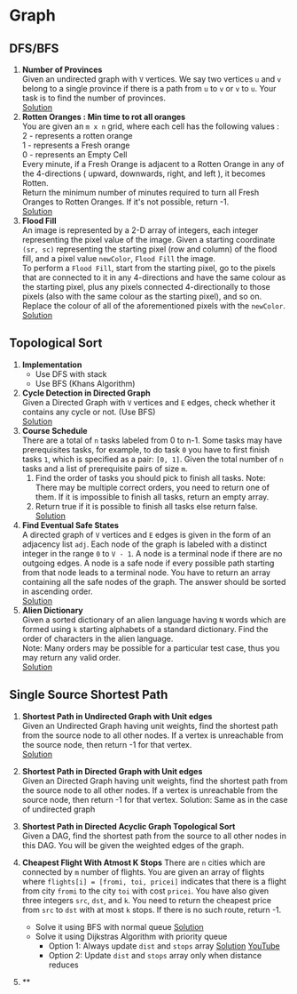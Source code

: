 # Graph

## DFS/BFS

1. **Number of Provinces**  
   Given an undirected graph with `V` vertices. We say two vertices `u` and `v` belong to a single province if there is a path from `u` to `v` or `v` to `u`. Your task is to find the number of provinces.  
   [Solution](https://takeuforward.org/data-structure/number-of-provinces/)
3. **Rotten Oranges : Min time to rot all oranges**  
   You are given an `m x n` grid, where each cell has the following values :<br>
   2  -  represents a rotten orange<br>
   1  -  represents a Fresh orange<br>
   0  -  represents an Empty Cell<br>
   Every minute, if a Fresh Orange is adjacent to a Rotten Orange in any of the 4-directions ( upward, downwards, right, and left ), it becomes Rotten.  
   Return the minimum number of minutes required to turn all Fresh Oranges to Rotten Oranges. If it's not possible, return -1.  
   [Solution](https://takeuforward.org/data-structure/rotten-oranges-min-time-to-rot-all-oranges-bfs/)
5. **Flood Fill**  
   An image is represented by a 2-D array of integers, each integer representing the pixel value of the image. Given a starting coordinate `(sr, sc)` representing the starting pixel (row and column) of the flood fill, and a pixel value `newColor`, `Flood Fill` the image.  
   To perform a `Flood Fill`, start from the starting pixel, go to the pixels that are connected to it in any 4-directions and have the same colour as the starting pixel, plus any pixels connected 4-directionally to those pixels (also with the same colour as the starting pixel), and so on. Replace the colour of all of the aforementioned pixels with the `newColor`.  
   [Solution](https://takeuforward.org/graph/flood-fill-algorithm-graphs/)


## Topological Sort

1. **Implementation**
   * Use DFS with stack
   * Use BFS (Khans Algorithm)
2. **Cycle Detection in Directed Graph**  
   Given a Directed Graph with `V` vertices and `E` edges, check whether it contains any cycle or not. (Use BFS)  
   [Solution](https://takeuforward.org/data-structure/detect-a-cycle-in-directed-graph-topological-sort-kahns-algorithm-g-23)
3. **Course Schedule**  
   There are a total of `n` tasks labeled from 0 to n-1. Some tasks may have prerequisites tasks, for example, to do task `0` you have to first finish tasks `1`, which is specified as a pair: `[0, 1]`. Given the total number of `n` tasks and a list of prerequisite pairs of size `m`.  
   1. Find the order of tasks you should pick to finish all tasks. Note: There may be multiple correct orders, you need to return one of them. If it is impossible to finish all tasks, return an empty array.
   2. Return true if it is possible to finish all tasks else return false.
   [Solution](https://takeuforward.org/data-structure/course-schedule-i-and-ii-pre-requisite-tasks-topological-sort-g-24/)
4. **Find Eventual Safe States**  
   A directed graph of `V` vertices and `E` edges is given in the form of an adjacency list `adj`. Each node of the graph is labeled with a distinct integer in the range `0` to `V - 1`. A node is a terminal node if there are no outgoing edges. A node is a safe node if every possible path starting from that node leads to a terminal node. You have to return an array containing all the safe nodes of the graph. The answer should be sorted in ascending order.  
   [Solution](https://takeuforward.org/data-structure/find-eventual-safe-states-bfs-topological-sort-g-25/)
5. **Alien Dictionary**  
   Given a sorted dictionary of an alien language having `N` words which are formed using `k` starting alphabets of a standard dictionary. Find the order of characters in the alien language.  
   Note: Many orders may be possible for a particular test case, thus you may return any valid order.  
   [Solution](https://takeuforward.org/data-structure/alien-dictionary-topological-sort-g-26/)

## Single Source Shortest Path

1. **Shortest Path in Undirected Graph with Unit edges**  
   Given an Undirected Graph having unit weights, find the shortest path from the source node to all other nodes. If a vertex is unreachable from the source node, then return -1 for that vertex.  
   [Solution](https://takeuforward.org/data-structure/shortest-path-in-undirected-graph-with-unit-distance-g-28/)
   
2. **Shortest Path in Directed Graph with Unit edges**  
   Given an Directed Graph having unit weights, find the shortest path from the source node to all other nodes. If a vertex is unreachable from the source node, then return -1 for that vertex.
   Solution: Same as in the case of undirected graph

3. **Shortest Path in Directed Acyclic Graph Topological Sort**  
   Given a DAG, find the shortest path from the source to all other nodes in this DAG. You will be given the weighted edges of the graph.

5. **Cheapest Flight With Atmost K Stops**
   There are `n` cities which are connected by `m` number of flights. You are given an array of flights where `flights[i] = [fromi, toi, pricei]` indicates that there is a flight from city `fromi` to the city `toi` with cost `pricei`. You have also given three integers `src`, `dst`, and `k`. You need to return the cheapest price from `src` to `dst` with at most `k` stops. If there is no such route, return -1.
   * Solve it using BFS with normal queue [Solution](https://takeuforward.org/data-structure/g-38-cheapest-flights-within-k-stops/)
   * Solve it using Dijkstras Algorithm with priority queue
     * Option 1: Always update `dist` and `stops` array [Solution](https://pastebin.com/5cEzXnPJ) [YouTube](https://www.youtube.com/watch?v=vWgoPTvQ3Rw)
     * Option 2: Update `dist` and `stops` array only when distance reduces

6. **
